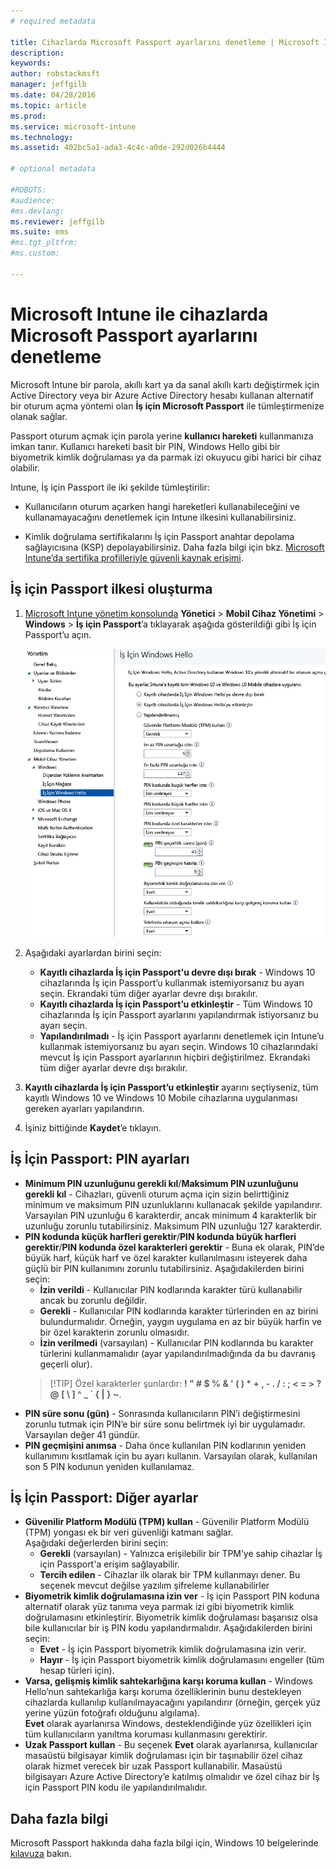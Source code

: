 ```yaml
---
# required metadata

title: Cihazlarda Microsoft Passport ayarlarını denetleme | Microsoft Intune
description:
keywords:
author: robstackmsft
manager: jeffgilb
ms.date: 04/28/2016
ms.topic: article
ms.prod:
ms.service: microsoft-intune
ms.technology:
ms.assetid: 402bc5a1-ada3-4c4c-a0de-292d026b4444

# optional metadata

#ROBOTS:
#audience:
#ms.devlang:
ms.reviewer: jeffgilb
ms.suite: ems
#ms.tgt_pltfrm:
#ms.custom:

---
```


# Microsoft Intune ile cihazlarda Microsoft Passport ayarlarını denetleme
Microsoft Intune bir parola, akıllı kart ya da sanal akıllı kartı değiştirmek için Active Directory veya bir Azure Active Directory hesabı kullanan alternatif bir oturum açma yöntemi olan **İş için Microsoft Passport** ile tümleştirmenize olanak sağlar.

Passport oturum açmak için parola yerine **kullanıcı hareketi** kullanmanıza imkan tanır. Kullanıcı hareketi basit bir PIN, Windows Hello gibi bir biyometrik kimlik doğrulaması ya da parmak izi okuyucu gibi harici bir cihaz olabilir.

Intune, İş için Passport ile iki şekilde tümleştirilir:

-   Kullanıcıların oturum açarken hangi hareketleri kullanabileceğini ve kullanamayacağını denetlemek için Intune ilkesini kullanabilirsiniz.

-   Kimlik doğrulama sertifikalarını İş için Passport anahtar depolama sağlayıcısına (KSP) depolayabilirsiniz. Daha fazla bilgi için bkz. [Microsoft Intune’da sertifika profilleriyle güvenli kaynak erişimi](secure-resource-access-with-certificate-profiles.md).

## İş için Passport ilkesi oluşturma

1.  [Microsoft Intune yönetim konsolunda](https://manage.microsoft.com) **Yönetici** &gt; **Mobil Cihaz Yönetimi** &gt; **Windows** &gt; **İş için Passport**’a tıklayarak aşağıda gösterildiği gibi İş için Passport’u açın.

    ![İş İçin Passport Sayfası](../media/passport.png)

2.  Aşağıdaki ayarlardan birini seçin:
    - **Kayıtlı cihazlarda İş için Passport'u devre dışı bırak** - Windows 10 cihazlarında İş için Passport’u kullanmak istemiyorsanız bu ayarı seçin. Ekrandaki tüm diğer ayarlar devre dışı bırakılır.
    - **Kayıtlı cihazlarda İş için Passport’u etkinleştir** - Tüm Windows 10 cihazlarında İş için Passport ayarlarını yapılandırmak istiyorsanız bu ayarı seçin.
    - **Yapılandırılmadı** - İş için Passport ayarlarını denetlemek için Intune’u kullanmak istemiyorsanız bu ayarı seçin. Windows 10 cihazlarındaki mevcut İş için Passport ayarlarının hiçbiri değiştirilmez. Ekrandaki tüm diğer ayarlar devre dışı bırakılır.
3.  **Kayıtlı cihazlarda İş için Passport’u etkinleştir** ayarını seçtiyseniz, tüm kayıtlı Windows 10 ve Windows 10 Mobile cihazlarına uygulanması gereken ayarları yapılandırın.
3.  İşiniz bittiğinde **Kaydet**’e tıklayın.

## İş İçin Passport: PIN ayarları

  
- **Minimum PIN uzunluğunu gerekli kıl**/**Maksimum PIN uzunluğunu gerekli kıl** - Cihazları, güvenli oturum açma için sizin belirttiğiniz minimum ve maksimum PIN uzunluklarını kullanacak şekilde yapılandırır. Varsayılan PIN uzunluğu 6 karakterdir, ancak minimum 4 karakterlik bir uzunluğu zorunlu tutabilirsiniz. Maksimum PIN uzunluğu 127 karakterdir.
- **PIN kodunda küçük harfleri gerektir**/**PIN kodunda büyük harfleri gerektir**/**PIN kodunda özel karakterleri gerektir** - Buna ek olarak, PIN’de büyük harf, küçük harf ve özel karakter kullanılmasını isteyerek daha güçlü bir PIN kullanımını zorunlu tutabilirsiniz. Aşağıdakilerden birini seçin:
    - **İzin verildi** - Kullanıcılar PIN kodlarında karakter türü kullanabilir ancak bu zorunlu değildir.
    - **Gerekli** - Kullanıcılar PIN kodlarında karakter türlerinden en az birini bulundurmalıdır. Örneğin, yaygın uygulama en az bir büyük harfin ve bir özel karakterin zorunlu olmasıdır.
    - **İzin verilmedi** (varsayılan) - Kullanıcılar PIN kodlarında bu karakter türlerini kullanmamalıdır (ayar yapılandırılmadığında da bu davranış geçerli olur).
    > [!TIP] Özel karakterler şunlardır: **! " # $ % &amp; ' ( ) &#42; + , - . / : ; &lt; = &gt; ? @ [ \ ] ^ _ &#96; { &#124; } ~**.
- **PIN süre sonu (gün)** - Sonrasında kullanıcıların PIN’i değiştirmesini zorunlu tutmak için PIN’e bir süre sonu belirtmek iyi bir uygulamadır. Varsayılan değer 41 gündür. 
- **PIN geçmişini anımsa** - Daha önce kullanılan PIN kodlarının yeniden kullanımını kısıtlamak için bu ayarı kullanın. Varsayılan olarak, kullanılan son 5 PIN kodunun yeniden kullanılamaz.


## İş İçin Passport: Diğer ayarlar

- **Güvenilir Platform Modülü (TPM) kullan** - Güvenilir Platform Modülü (TPM) yongası ek bir veri güvenliği katmanı sağlar.<br>Aşağıdaki değerlerden birini seçin:
    - **Gerekli** (varsayılan) - Yalnızca erişilebilir bir TPM’ye sahip cihazlar İş için Passport'a erişim sağlayabilir.
    - **Tercih edilen** - Cihazlar ilk olarak bir TPM kullanmayı dener. Bu seçenek mevcut değilse yazılım şifreleme kullanabilirler
- **Biyometrik kimlik doğrulamasına izin ver** - İş için Passport PIN koduna alternatif olarak yüz tanıma veya parmak izi gibi biyometrik kimlik doğrulamasını etkinleştirir. Biyometrik kimlik doğrulaması başarısız olsa bile kullanıcılar bir iş PIN kodu yapılandırmalıdır. Aşağıdakilerden birini seçin:
    - **Evet** - İş için Passport biyometrik kimlik doğrulamasına izin verir.
    - **Hayır** - İş için Passport biyometrik kimlik doğrulamasını engeller (tüm hesap türleri için).
- **Varsa, gelişmiş kimlik sahtekarlığına karşı koruma kullan** - Windows Hello’nun sahtekarlığa karşı koruma özelliklerinin bunu destekleyen cihazlarda kullanılıp kullanılmayacağını yapılandırır (örneğin, gerçek yüz yerine yüzün fotoğrafı olduğunu algılama).<br>**Evet** olarak ayarlanırsa Windows, desteklendiğinde yüz özellikleri için tüm kullanıcıların yanıltma koruması kullanmasını gerektirir.
- **Uzak Passport kullan** - Bu seçenek **Evet** olarak ayarlanırsa, kullanıcılar masaüstü bilgisayar kimlik doğrulaması için bir taşınabilir özel cihaz olarak hizmet verecek bir uzak Passport kullanabilir. Masaüstü bilgisayarı Azure Active Directory’e katılmış olmalıdır ve özel cihaz bir İş için Passport PIN kodu ile yapılandırılmalıdır.

## Daha fazla bilgi
Microsoft Passport hakkında daha fazla bilgi için, Windows 10 belgelerinde [kılavuza](https://technet.microsoft.com/library/mt589441.aspx) bakın.




<!--HONumber=May16_HO2-->


